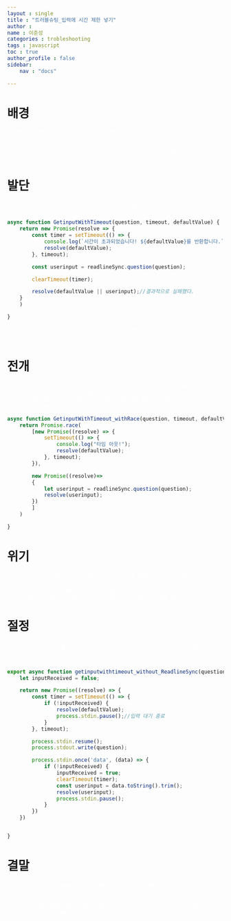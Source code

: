 ```yaml
---
layout : single
title : "트러블슈팅_입력에 시간 제한 넣기"
author : 
name : 이준성
categories : trobleshooting
tags : javascript
toc : true
author_profile : false
sidebar:
    nav : "docs"

---
```

# 배경<br>

<span style = "color:white; font-size:70%">부트캠프의 이번 과제인 로그라이크 제작에 있어서 게임을 만들 때 시간 제한이 있으면 좋겠다고 생각했다.<br>
다양한 시간 제한을 걸 수 있겠지만 가능하면 내가 커맨드를 입력하기 전에 시간이 지나 버리면 입력 값을 캔슬하고 
별도의 값이 반환되도록 하는, 인터럽트 상황을 만들어보고 싶어졌다. <br>
마침 비동기 관련한 것을 배우기도 했으니 이번 기회에 비동기적인 코드를 작성하고자 가벼운 마음으로 시작하게 되었지만, 생각보다 난이도가 있었다.
</span>

# 발단<br>

<span style = "color:white; font-size:70%">방법 자체를 모르다 보니 여러 조언을 들어 보았는데, 관건은 resolve할 값을 고르면 된다는 것이었다.<br>
처음 시도한 것은 하나의 promise 안에 조건을 걸고 입력을 바꾸는 것이었다.
</span>

```js
async function GetinputWithTimeout(question, timeout, defaultValue) {
    return new Promise(resolve => {
        const timer = setTimeout(() => {
            console.log(`시간이 초과되었습니다! ${defaultValue}를 반환합니다.`);
            resolve(defaultValue);
        }, timeout);

        const userinput = readlineSync.question(question);

        clearTimeout(timer);

        resolve(defaultValue || userinput);//결과적으로 실패했다.
    }
    )

}
```

<span style = "color:white; font-size:80%">이렇게 작성하면 결국 밑의 question에 잡히게 되어 이벤트가 돌지 않았다.<br>
시간이 아무리 지나도 이 방법으론 내가 입력한 값을 반환하는 건 덤이었다.<br>
</span>




# 전개<br>

<span style = "color:white; font-size:80%">비동기 함수의 경우 콜스택에 쌓이기 전에 이벤트 스택에 먼저 쌓인다는 걸 보고 난 이후 해결책이 한 동안 안 보였는데, 
그러다 Promise.race라는 기능을 알게 되었다. <br>
여러 promise를 배열로 받아서 그 가운데 가장 빨리 처리되는 값을 반환하는 것을 보고 있자니 이건가 하는 생각으로 바로 적용해 보았다.<br>
</span>

```js
async function GetinputWithTimeout_withRace(question, timeout, defaultValue) {
    return Promise.race(
        [new Promise((resolve) => {
            setTimeout(() => {
                console.log("타임 아웃!");
                resolve(defaultValue);
            }, timeout);
        }),

        new Promise((resolve)=>
        {
            let userinput = readlineSync.question(question);
            resolve(userinput);
        })
        ]
    )

}
```


# 위기<br>

<span style = "color:white; font-size:80%">race를 사용하면 여러 개의 값 가운데 하나를 보내는 것이라 다른 값을 보내는 것은 가능했지만, 
readlinesync를 정지시키는 것은 할 수 없었다.<br>
좀 더 조사해 보니 race 내에 들어 있는 비동기 함수들은 어찌되었건 실행은 되고 있는 상태라는 것이었다.<br>
정말 답이 없는 건가 고민하고 있을 때, 그냥 readline을 안 쓰고 다른 입력 방법을 써보자고 생각하게 되었다.
</span>

# 절정<br>

<span style = "color:white; font-size:80%">기본 함수가 결국 이런 함수들의 베이스가 되는 함수이다 보니, 기존에 제공하는 process.stdin을 사용하기로 했다.<br>
이게 최선이 아닌 건 알겠지만 일단 적용해 보기로 했다. 
</span>

```js
export async function getinputwithtimeout_without_ReadlineSync(question, timeout, defaultValue) {
    let inputReceived = false;

    return new Promise((resolve) => {
        const timer = setTimeout(() => {
            if (!inputReceived) {
                resolve(defaultValue);
                process.stdin.pause();//입력 대기 종료
            }
        }, timeout);

        process.stdin.resume();
        process.stdout.write(question);

        process.stdin.once('data', (data) => {
            if (!inputReceived) {
                inputReceived = true;
                clearTimeout(timer);
                const userinput = data.toString().trim();
                resolve(userinput);
                process.stdin.pause();
            }
        })
    })


}
```

# 결말<br>

<span style = "color:white; font-size:80%">어떻게든 해결은 되었지만 함수들 하나하나를 해석하라고 하면 그건 또 힘들 것 같다.<br>
일단 비동기 처리나 이벤트 처리 같은 것이 아직 많이 어렵다는 점과, 그걸 감안 하더라도 여러 가지로 이득이 많다는 정도를 느꼈다.<br>
위의 코드도 한 차례 수정을 거친 것이었는데 아마도 이후에 process.stdin.resume();의 위치를 바꾸고 once를 수정하는 등의 공정을 더 거쳐야 할 것 같다.<br>
</span>